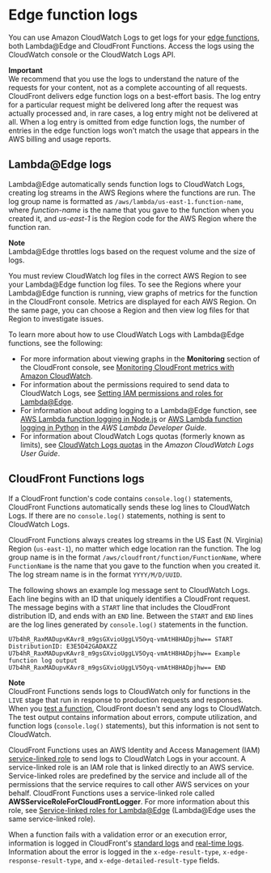 # Edge function logs<a name="edge-functions-logs"></a>

You can use Amazon CloudWatch Logs to get logs for your [edge functions](edge-functions.md), both Lambda@Edge and CloudFront Functions\. Access the logs using the CloudWatch console or the CloudWatch Logs API\.

**Important**  
We recommend that you use the logs to understand the nature of the requests for your content, not as a complete accounting of all requests\. CloudFront delivers edge function logs on a best\-effort basis\. The log entry for a particular request might be delivered long after the request was actually processed and, in rare cases, a log entry might not be delivered at all\. When a log entry is omitted from edge function logs, the number of entries in the edge function logs won't match the usage that appears in the AWS billing and usage reports\.

## Lambda@Edge logs<a name="lambda-at-edge-logs"></a>

Lambda@Edge automatically sends function logs to CloudWatch Logs, creating log streams in the AWS Regions where the functions are run\. The log group name is formatted as `/aws/lambda/us-east-1.function-name`, where *function\-name* is the name that you gave to the function when you created it, and *us\-east\-1* is the Region code for the AWS Region where the function ran\.

**Note**  
Lambda@Edge throttles logs based on the request volume and the size of logs\.

You must review CloudWatch log files in the correct AWS Region to see your Lambda@Edge function log files\. To see the Regions where your Lambda@Edge function is running, view graphs of metrics for the function in the CloudFront console\. Metrics are displayed for each AWS Region\. On the same page, you can choose a Region and then view log files for that Region to investigate issues\.

To learn more about how to use CloudWatch Logs with Lambda@Edge functions, see the following:
+ For more information about viewing graphs in the **Monitoring** section of the CloudFront console, see [Monitoring CloudFront metrics with Amazon CloudWatch](monitoring-using-cloudwatch.md)\.
+ For information about the permissions required to send data to CloudWatch Logs, see [Setting IAM permissions and roles for Lambda@Edge](lambda-edge-permissions.md)\.
+ For information about adding logging to a Lambda@Edge function, see [AWS Lambda function logging in Node\.js](https://docs.aws.amazon.com/lambda/latest/dg/nodejs-logging.html) or [AWS Lambda function logging in Python](https://docs.aws.amazon.com/lambda/latest/dg/python-logging.html) in the *AWS Lambda Developer Guide*\.
+ For information about CloudWatch Logs quotas \(formerly known as limits\), see [CloudWatch Logs quotas](https://docs.aws.amazon.com/AmazonCloudWatch/latest/logs/cloudwatch_limits_cwl.html) in the *Amazon CloudWatch Logs User Guide*\.

## CloudFront Functions logs<a name="cloudfront-function-logs"></a>

If a CloudFront function's code contains `console.log()` statements, CloudFront Functions automatically sends these log lines to CloudWatch Logs\. If there are no `console.log()` statements, nothing is sent to CloudWatch Logs\.

CloudFront Functions always creates log streams in the US East \(N\. Virginia\) Region \(`us-east-1`\), no matter which edge location ran the function\. The log group name is in the format `/aws/cloudfront/function/FunctionName`, where `FunctionName` is the name that you gave to the function when you created it\. The log stream name is in the format `YYYY/M/D/UUID`\.

The following shows an example log message sent to CloudWatch Logs\. Each line begins with an ID that uniquely identifies a CloudFront request\. The message begins with a `START` line that includes the CloudFront distribution ID, and ends with an `END` line\. Between the `START` and `END` lines are the log lines generated by `console.log()` statements in the function\.

```
U7b4hR_RaxMADupvKAvr8_m9gsGXvioUggLV5Oyq-vmAtH8HADpjhw== START DistributionID: E3E5D42GADAXZZ
U7b4hR_RaxMADupvKAvr8_m9gsGXvioUggLV5Oyq-vmAtH8HADpjhw== Example function log output
U7b4hR_RaxMADupvKAvr8_m9gsGXvioUggLV5Oyq-vmAtH8HADpjhw== END
```

**Note**  
CloudFront Functions sends logs to CloudWatch only for functions in the `LIVE` stage that run in response to production requests and responses\. When you [test a function](test-function.md), CloudFront doesn't send any logs to CloudWatch\. The test output contains information about errors, compute utilization, and function logs \(`console.log()` statements\), but this information is not sent to CloudWatch\.

CloudFront Functions uses an AWS Identity and Access Management \(IAM\) [service\-linked role](https://docs.aws.amazon.com/IAM/latest/UserGuide/id_roles_terms-and-concepts.html#iam-term-service-linked-role) to send logs to CloudWatch Logs in your account\. A service\-linked role is an IAM role that is linked directly to an AWS service\. Service\-linked roles are predefined by the service and include all of the permissions that the service requires to call other AWS services on your behalf\. CloudFront Functions uses a service\-linked role called **AWSServiceRoleForCloudFrontLogger**\. For more information about this role, see [Service\-linked roles for Lambda@Edge](lambda-edge-permissions.md#using-service-linked-roles) \(Lambda@Edge uses the same service\-linked role\)\.

When a function fails with a validation error or an execution error, information is logged in CloudFront's [standard logs](AccessLogs.md) and [real\-time logs](real-time-logs.md)\. Information about the error is logged in the `x-edge-result-type`, `x-edge-response-result-type`, and `x-edge-detailed-result-type` fields\.